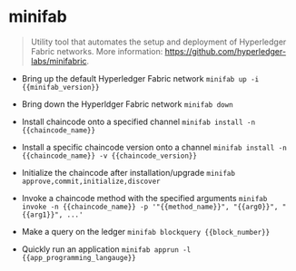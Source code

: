 # minifab
> Utility tool that automates the setup and deployment of Hyperledger Fabric networks.
> More information: <https://github.com/hyperledger-labs/minifabric>.

- Bring up the default Hyperledger Fabric network
`minifab up -i {{minifab_version}}`

- Bring down the Hyperldger Fabric network
`minifab down`

- Install chaincode onto a specified channel
`minifab install -n {{chaincode_name}}`

- Install a specific chaincode version onto a channel
`minifab install -n {{chaincode_name}} -v {{chaincode_version}}`

- Initialize the chaincode after installation/upgrade
`minifab approve,commit,initialize,discover`

- Invoke a chaincode method with the specified arguments
`minifab invoke -n {{chaincode_name}} -p '"{{method_name}}", "{{arg0}}", "{{arg1}}", ...'`

- Make a query on the ledger
`minifab blockquery {{block_number}}`

- Quickly run an application
`minifab apprun -l {{app_programming_langauge}}`
